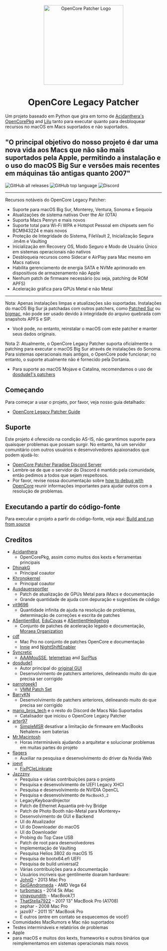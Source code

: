 <div align="center">
             <img src="docs/images/OC-Patcher.png" alt="OpenCore Patcher Logo" width="256" />
             <h1>OpenCore Legacy Patcher</h1>
</div>

Um projeto baseado em Python que gira em torno de [Acidanthera's OpenCorePkg](https://github.com/acidanthera/OpenCorePkg) and [Lilu](https://github.com/acidanthera/Lilu) tanto para executar quanto para desbloquear recursos no macOS em Macs suportados e não suportados.

"O principal objetivo do nosso projeto é dar uma nova vida aos Macs que não são mais suportados pela Apple, permitindo a instalação e o uso do macOS Big Sur e versões mais recentes em máquinas tão antigas quanto 2007"
----------

![GitHub all releases](https://img.shields.io/github/downloads/dortania/OpenCore-Legacy-Patcher/total?color=white&style=plastic) ![GitHub top language](https://img.shields.io/github/languages/top/dortania/OpenCore-Legacy-Patcher?color=4B8BBE&style=plastic) ![Discord](https://img.shields.io/discord/417165963327176704?color=7289da&label=discord&style=plastic)

----------

Recursos notáveis do OpenCore Legacy Patcher:

* Suporte para macOS Big Sur, Monterey, Ventura, Sonoma e Sequoia
* Atualizações de sistema nativas Over the Air (OTA)
* Suporta Macs Penryn e mais novos
* Suporte total para Wi-Fi WPA e Hotspot Pessoal em chipsets sem fio BCM943224 e mais novos
* Proteção de Integridade do Sistema, FileVault 2, Inicialização Segura .im4m e Vaulting
* Inicialização em Recovery OS, Modo Seguro e Modo de Usuário Único em sistemas operacionais não nativos
* Desbloqueia recursos como Sidecar e AirPlay para Mac mesmo em Macs nativos
* Habilita gerenciamento de energia SATA e NVMe aprimorado em dispositivos de armazenamento não Apple
* Nenhum patch de firmware necessário (ou seja, patching de ROM APFS)
* Aceleração gráfica para GPUs Metal e não Metal

----------

Nota: Apenas instalações limpas e atualizações são suportadas. Instalações do macOS Big Sur já patchadas com outros patchers, como [Patched Sur](https://github.com/BenSova/Patched-Sur) ou [bigmac](https://github.com/StarPlayrX/bigmac), não pode ser usado devido à integridade do arquivo quebrada com snapshots APFS e SIP.

* Você pode, no entanto, reinstalar o macOS com este patcher e manter seus dados originais.

Nota 2: Atualmente, o OpenCore Legacy Patcher suporta oficialmente o patching para executar o macOS Big Sur através de instalações do Sonoma. Para sistemas operacionais mais antigos, o OpenCore pode funcionar; no entanto, o suporte atualmente não é fornecido pela Dortania.

* Para suporte ao macOS Mojave e Catalina, recomendamos o uso de [dosdude1's patchers](http://dosdude1.com)

## Começando

Para começar a usar o projeto, por favor, veja nosso guia detalhado:

* [OpenCore Legacy Patcher Guide](https://dortania.github.io/OpenCore-Legacy-Patcher/)

## Suporte

Este projeto é oferecido na condição AS-IS, não garantimos suporte para quaisquer problemas que possam surgir. No entanto, há um servidor comunitário com outros usuários e desenvolvedores apaixonados que podem ajudá-lo:

* [OpenCore Patcher Paradise Discord Server](https://discord.gg/rqdPgH8xSN)
 * Lembre-se de que o servidor do Discord é mantido pela comunidade, então pedimos a todos que sejam respeitosos.
 * Por favor, revise nossa documentação sobre [how to debug with OpenCore](https://dortania.github.io/OpenCore-Legacy-Patcher/DEBUG.html) reunir informações importantes para ajudar outros com a resolução de problemas.

## Executando a partir do código-fonte

Para executar o projeto a partir do código-fonte, veja aqui: [Build and run from source](./SOURCE.md)

## Creditos

* [Acidanthera](https://github.com/Acidanthera)
  * OpenCorePkg, assim como muitos dos kexts e ferramentas principais
* [DhinakG](https://github.com/DhinakG)
  * Principal coautor
* [Khronokernel](https://github.com/Khronokernel)
  * Principal coautor
* [Ausdauersportler](https://github.com/Ausdauersportler)
  * Patch de atualização de GPUs Metal para iMacs e documentação
  * Grande quantidade de ajuda com depuração e sugestões de código
* [vit9696](https://github.com/vit9696)
  * Quantidade infinita de ajuda na resolução de problemas, determinação de correções e escrita de patches
* [ASentientBot](https://github.com/ASentientBot), [EduCovas](https://github.com/educovas) e [ASentientHedgehog](https://github.com/moosethegoose2213)
  * Conjunto de patches de aceleração legado e documentação, [Moraea Organization](https://github.com/moraea)
* [cdf](https://github.com/cdf)
  * Mac Pro no conjunto de patches OpenCore e documentação
  * [Innie](https://github.com/cdf/Innie) and [NightShiftEnabler](https://github.com/cdf/NightShiftEnabler)
* [Syncretic](https://forums.macrumors.com/members/syncretic.1173816/)
  * [AAAMouSSE](https://forums.macrumors.com/threads/mp3-1-others-sse-4-2-emulation-to-enable-amd-metal-driver.2206682/), [telemetrap](https://forums.macrumors.com/threads/mp3-1-others-sse-4-2-emulation-to-enable-amd-metal-driver.2206682/post-28447707) and [SurPlus](https://github.com/reenigneorcim/SurPlus)
* [dosdude1](https://github.com/dosdude1)
  * Autor principal do [original GUI](https://github.com/dortania/OCLP-GUI)
  * Desenvolvimento de patchers anteriores, delineando muito do que precisa ser corrigido
* [parrotgeek1](https://github.com/parrotgeek1)
  * [VMM Patch Set](https://github.com/dortania/OpenCore-Legacy-Patcher/blob/4a8f61a01da72b38a4b2250386cc4b497a31a839/payloads/Config/config.plist#L1222-L1281)
* [BarryKN](https://github.com/BarryKN)
  * Desenvolvimento de patchers anteriores, delineando muito do que precisa ser corrigido
* [mario_bros_tech](https://github.com/mariobrostech) e o resto do Discord de Macs Não Suportados
  * Catalisador que iniciou o OpenCore Legacy Patcher
* [arter97](https://github.com/arter97/)
  * [SimpleMSR](https://github.com/arter97/SimpleMSR/) desativar a limitação de firmware em MacBooks Nehalem+ sem baterias
* [Mr.Macintosh](https://mrmacintosh.com)
  * Horas intermináveis ajudando a arquitetar e solucionar problemas em muitas partes do projeto
* [flagers](https://github.com/flagersgit)
  * Auxiliar na pesquisa e desenvolvimento do driver da Nvidia Web
* [joevt](https://github.com/joevt)
  * [FixPCIeLinkrate](https://github.com/joevt/joevtApps)
* [Jazzzny](https://github.com/Jazzzny)
  * Pesquisa e várias contribuições para o projeto
  * Pesquisa e desenvolvimento de UEFI Legacy XHCI
  * Pesquisa e desenvolvimento de NVIDIA OpenCL
  * Pesquisa e desenvolvimento de ` MacBook5,2 `
  * LegacyKeyboardInjector
  * Patch de Ethernet Aquantia pré-Ivy Bridge
  * Patch de Photo Booth não-Metal para Monterey+
  * Desenvolvimento de GUI e Backend
  * UI do Atualizador
  * UI do Downloader do macOS
  * UI do Downloader
  * Probing do Top Case USB
  * Patch de root para desenvolvedores
  * Implementação de Vaulting
  * Pesquisa Helios 3802 do macOS 15
  * Pesquisa de bootx64.efi UEFI
  * Pesquisa de build universal2
  * Várias contribuições para a documentação
  * Usuários incríveis que gentilmente doaram hardware:
  * [JohnD](https://forums.macrumors.com/members/johnd.53633/) - 2013 Mac Pro
  * [SpiGAndromeda](https://github.com/SpiGAndromeda) - AMD Vega 64
  * [turbomacs](https://github.com/turbomacs) - 2014 5k iMac
  * [vinaypundith](https://forums.macrumors.com/members/vinaypundith.1212357/) - MacBook7,1
   * [ThatStella7922](https://github.com/ThatStella7922) - 2017 13" MacBook Pro (A1708)
  * zephar - 2008 Mac Pro
  * jazo97 - 2011 15" MacBook Pro
   * E outros (entre em contato se esquecemos de você!)
 * Comunidades MacRumors e Mac não suportados
  * Testes intermináveis e relatórios de problemas
  * Apple
  * para macOS e muitos dos kexts, frameworks e outros binários que reimplementamos em sistemas operacionais mais novos
